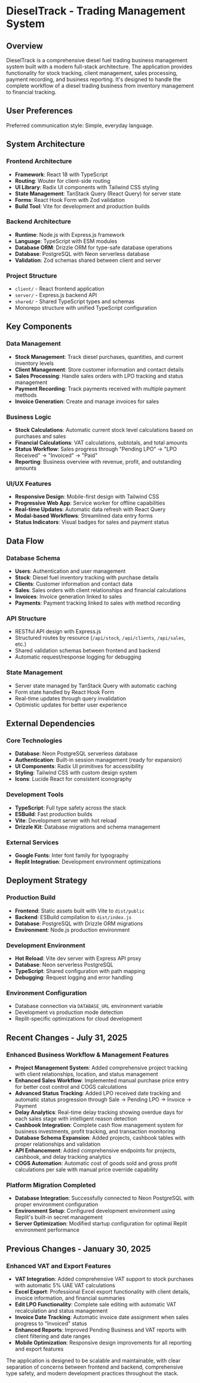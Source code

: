 # DieselTrack - Trading Management System

## Overview

DieselTrack is a comprehensive diesel fuel trading business management system built with a modern full-stack architecture. The application provides functionality for stock tracking, client management, sales processing, payment recording, and business reporting. It's designed to handle the complete workflow of a diesel trading business from inventory management to financial tracking.

## User Preferences

Preferred communication style: Simple, everyday language.

## System Architecture

### Frontend Architecture
- **Framework**: React 18 with TypeScript
- **Routing**: Wouter for client-side routing
- **UI Library**: Radix UI components with Tailwind CSS styling
- **State Management**: TanStack Query (React Query) for server state
- **Forms**: React Hook Form with Zod validation
- **Build Tool**: Vite for development and production builds

### Backend Architecture
- **Runtime**: Node.js with Express.js framework
- **Language**: TypeScript with ESM modules
- **Database ORM**: Drizzle ORM for type-safe database operations
- **Database**: PostgreSQL with Neon serverless database
- **Validation**: Zod schemas shared between client and server

### Project Structure
- `client/` - React frontend application
- `server/` - Express.js backend API
- `shared/` - Shared TypeScript types and schemas
- Monorepo structure with unified TypeScript configuration

## Key Components

### Data Management
- **Stock Management**: Track diesel purchases, quantities, and current inventory levels
- **Client Management**: Store customer information and contact details
- **Sales Processing**: Handle sales orders with LPO tracking and status management
- **Payment Recording**: Track payments received with multiple payment methods
- **Invoice Generation**: Create and manage invoices for sales

### Business Logic
- **Stock Calculations**: Automatic current stock level calculations based on purchases and sales
- **Financial Calculations**: VAT calculations, subtotals, and total amounts
- **Status Workflow**: Sales progress through "Pending LPO" → "LPO Received" → "Invoiced" → "Paid"
- **Reporting**: Business overview with revenue, profit, and outstanding amounts

### UI/UX Features
- **Responsive Design**: Mobile-first design with Tailwind CSS
- **Progressive Web App**: Service worker for offline capabilities
- **Real-time Updates**: Automatic data refresh with React Query
- **Modal-based Workflows**: Streamlined data entry forms
- **Status Indicators**: Visual badges for sales and payment status

## Data Flow

### Database Schema
- **Users**: Authentication and user management
- **Stock**: Diesel fuel inventory tracking with purchase details
- **Clients**: Customer information and contact data
- **Sales**: Sales orders with client relationships and financial calculations
- **Invoices**: Invoice generation linked to sales
- **Payments**: Payment tracking linked to sales with method recording

### API Structure
- RESTful API design with Express.js
- Structured routes by resource (`/api/stock`, `/api/clients`, `/api/sales`, etc.)
- Shared validation schemas between frontend and backend
- Automatic request/response logging for debugging

### State Management
- Server state managed by TanStack Query with automatic caching
- Form state handled by React Hook Form
- Real-time updates through query invalidation
- Optimistic updates for better user experience

## External Dependencies

### Core Technologies
- **Database**: Neon PostgreSQL serverless database
- **Authentication**: Built-in session management (ready for expansion)
- **UI Components**: Radix UI primitives for accessibility
- **Styling**: Tailwind CSS with custom design system
- **Icons**: Lucide React for consistent iconography

### Development Tools
- **TypeScript**: Full type safety across the stack
- **ESBuild**: Fast production builds
- **Vite**: Development server with hot reload
- **Drizzle Kit**: Database migrations and schema management

### External Services
- **Google Fonts**: Inter font family for typography
- **Replit Integration**: Development environment optimizations

## Deployment Strategy

### Production Build
- **Frontend**: Static assets built with Vite to `dist/public`
- **Backend**: ESBuild compilation to `dist/index.js`
- **Database**: PostgreSQL with Drizzle ORM migrations
- **Environment**: Node.js production environment

### Development Environment
- **Hot Reload**: Vite dev server with Express API proxy
- **Database**: Neon serverless PostgreSQL
- **TypeScript**: Shared configuration with path mapping
- **Debugging**: Request logging and error handling

### Environment Configuration
- Database connection via `DATABASE_URL` environment variable
- Development vs production mode detection
- Replit-specific optimizations for cloud development

## Recent Changes - July 31, 2025

### Enhanced Business Workflow & Management Features
- **Project Management System**: Added comprehensive project tracking with client relationships, location, and status management
- **Enhanced Sales Workflow**: Implemented manual purchase price entry for better cost control and COGS calculations
- **Advanced Status Tracking**: Added LPO received date tracking and automatic status progression through Sale → Pending LPO → Invoice → Payment
- **Delay Analytics**: Real-time delay tracking showing overdue days for each sales stage with intelligent reason detection
- **Cashbook Integration**: Complete cash flow management system for business investments, profit tracking, and transaction monitoring
- **Database Schema Expansion**: Added projects, cashbook tables with proper relationships and validation
- **API Enhancement**: Added comprehensive endpoints for projects, cashbook, and delay tracking analytics
- **COGS Automation**: Automatic cost of goods sold and gross profit calculations per sale with manual price override capability

### Platform Migration Completed
- **Database Integration**: Successfully connected to Neon PostgreSQL with proper environment configuration
- **Environment Setup**: Configured development environment using Replit's built-in secret management
- **Server Optimization**: Modified startup configuration for optimal Replit environment performance

## Previous Changes - January 30, 2025

### Enhanced VAT and Export Features
- **VAT Integration**: Added comprehensive VAT support to stock purchases with automatic 5% UAE VAT calculations
- **Excel Export**: Professional Excel export functionality with client details, invoice information, and financial summaries 
- **Edit LPO Functionality**: Complete sale editing with automatic VAT recalculation and status management
- **Invoice Date Tracking**: Automatic invoice date assignment when sales progress to "Invoiced" status
- **Enhanced Reports**: Improved Pending Business and VAT reports with client filtering and date ranges
- **Mobile Optimization**: Responsive design improvements for all reporting and export features

The application is designed to be scalable and maintainable, with clear separation of concerns between frontend and backend, comprehensive type safety, and modern development practices throughout the stack.